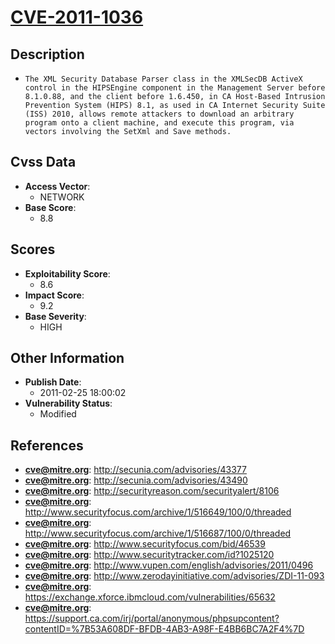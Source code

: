
# [CVE-2011-1036](https://cve.mitre.org/cgi-bin/cvename.cgi?name=CVE-2011-1036)

## Description

- `The XML Security Database Parser class in the XMLSecDB ActiveX control in the HIPSEngine component in the Management Server before 8.1.0.88, and the client before 1.6.450, in CA Host-Based Intrusion Prevention System (HIPS) 8.1, as used in CA Internet Security Suite (ISS) 2010, allows remote attackers to download an arbitrary program onto a client machine, and execute this program, via vectors involving the SetXml and Save methods.`

## Cvss Data

- **Access Vector**:
  - NETWORK
- **Base Score**:
  - 8.8

## Scores

- **Exploitability Score**:
  - 8.6
- **Impact Score**:
  - 9.2
- **Base Severity**:
  - HIGH

## Other Information

- **Publish Date**:
  - 2011-02-25 18:00:02
- **Vulnerability Status**:
  - Modified

## References

- **cve@mitre.org**: http://secunia.com/advisories/43377
- **cve@mitre.org**: http://secunia.com/advisories/43490
- **cve@mitre.org**: http://securityreason.com/securityalert/8106
- **cve@mitre.org**: http://www.securityfocus.com/archive/1/516649/100/0/threaded
- **cve@mitre.org**: http://www.securityfocus.com/archive/1/516687/100/0/threaded
- **cve@mitre.org**: http://www.securityfocus.com/bid/46539
- **cve@mitre.org**: http://www.securitytracker.com/id?1025120
- **cve@mitre.org**: http://www.vupen.com/english/advisories/2011/0496
- **cve@mitre.org**: http://www.zerodayinitiative.com/advisories/ZDI-11-093
- **cve@mitre.org**: https://exchange.xforce.ibmcloud.com/vulnerabilities/65632
- **cve@mitre.org**: https://support.ca.com/irj/portal/anonymous/phpsupcontent?contentID=%7B53A608DF-BFDB-4AB3-A98F-E4BB6BC7A2F4%7D
